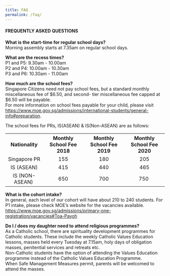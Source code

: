 ```yaml
---
title: FAQ
permalink: /faq/
---
```

<h4>FREQUENTLY ASKED QUESTIONS</h4>
<p><strong>What is the start-time for regular school days?<br /></strong>Morning assembly starts at 7.35am on regular school days.</p>
<p><strong>What are the recess times?<br /></strong>P1 and P5: 9.30am - 10.00am<br />P2 and P4: 10.00am - 10.30am<br />P3 and P6: 10.30am - 11.00am</p>
<p><strong>How much are the school fees?<br /></strong>Singapore Citizens need not pay school fees, but a standard monthly miscellaneous fee of $6.50, and second- tier miscellaneous fee capped at $6.50 will be payable.<br />For more information on school fees payable for your child, please visit<br /><a href="https://www.moe.gov.sg/admissions/international-students/general-info#preparation">https://www.moe.gov.sg/admissions/international-students/general-info#preparation</a>.</p>
<p>The school fees for PRs, IS(ASEAN) &amp; IS(Non-ASEAN) are as follows:</p>
<table>
<tbody>
<tr>
<th style="text-align: center;">Nationality</th>
<th style="text-align: center;">Monthly School Fee 2018</th>
<th style="text-align: center;">Monthly School Fee 2019</th>
<th style="text-align: center;">Monthly School Fee 2020</th>
</tr>
<tr>
<td style="text-align: center;">Singapore PR</td>
<td style="text-align: center;">155</td>
<td style="text-align: center;">180</td>
<td style="text-align: center;">205</td>
</tr>
<tr>
<td style="text-align: center;">IS (ASEAN)</td>
<td style="text-align: center;">415</td>
<td style="text-align: center;">440</td>
<td style="text-align: center;">465</td>
</tr>
<tr>
<td style="text-align: center;">IS (NON-ASEAN)&nbsp;</td>
<td style="text-align: center;">650</td>
<td style="text-align: center;">700</td>
<td style="text-align: center;">750&nbsp;</td>
</tr>
</tbody>
</table>
<p><strong>What is the cohort intake?<br /></strong>In general, each level of our cohort will have about 210 to 240 students. For P1 intake, please check MOE&rsquo;s website for the vacancies available.<br /><a href="https://www.moe.gov.sg/admissions/primary-one-registration/vacancies#Toa-Payoh">https://www.moe.gov.sg/admissions/primary-one-registration/vacancies#Toa-Payoh</a></p>
<p><strong>Do I / does my daughter need to attend religious programmes?<br /></strong>As a Catholic school, there are spirituality development programmes for Catholic students. These include the weekly Catholic Values Education lessons, masses held every Tuesday at 7.15am, holy days of obligation masses, penitential services and retreats etc.<br />Non-Catholic students have the option of attending the Values Education programme instead of the Catholic Values Education Programme.<br />When Safe Management Measures permit, parents will be welcomed to attend the masses.</p>